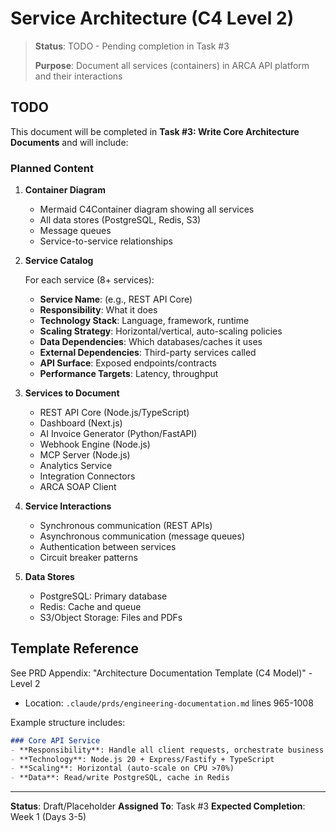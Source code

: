 # Service Architecture (C4 Level 2)

> **Status**: TODO - Pending completion in Task #3
>
> **Purpose**: Document all services (containers) in ARCA API platform and their interactions

## TODO

This document will be completed in **Task #3: Write Core Architecture Documents** and will include:

### Planned Content

1. **Container Diagram**
   - Mermaid C4Container diagram showing all services
   - All data stores (PostgreSQL, Redis, S3)
   - Message queues
   - Service-to-service relationships

2. **Service Catalog**

   For each service (8+ services):
   - **Service Name**: (e.g., REST API Core)
   - **Responsibility**: What it does
   - **Technology Stack**: Language, framework, runtime
   - **Scaling Strategy**: Horizontal/vertical, auto-scaling policies
   - **Data Dependencies**: Which databases/caches it uses
   - **External Dependencies**: Third-party services called
   - **API Surface**: Exposed endpoints/contracts
   - **Performance Targets**: Latency, throughput

3. **Services to Document**
   - REST API Core (Node.js/TypeScript)
   - Dashboard (Next.js)
   - AI Invoice Generator (Python/FastAPI)
   - Webhook Engine (Node.js)
   - MCP Server (Node.js)
   - Analytics Service
   - Integration Connectors
   - ARCA SOAP Client

4. **Service Interactions**
   - Synchronous communication (REST APIs)
   - Asynchronous communication (message queues)
   - Authentication between services
   - Circuit breaker patterns

5. **Data Stores**
   - PostgreSQL: Primary database
   - Redis: Cache and queue
   - S3/Object Storage: Files and PDFs

## Template Reference

See PRD Appendix: "Architecture Documentation Template (C4 Model)" - Level 2
- Location: `.claude/prds/engineering-documentation.md` lines 965-1008

Example structure includes:
```markdown
### Core API Service
- **Responsibility**: Handle all client requests, orchestrate business logic
- **Technology**: Node.js 20 + Express/Fastify + TypeScript
- **Scaling**: Horizontal (auto-scale on CPU >70%)
- **Data**: Read/write PostgreSQL, cache in Redis
```

---

**Status**: Draft/Placeholder
**Assigned To**: Task #3
**Expected Completion**: Week 1 (Days 3-5)
